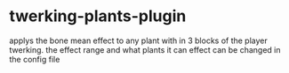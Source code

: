 ﻿# twerking-plants-plugin
applys the bone mean effect to any plant with in 3 blocks of the player twerking. 
the effect range and what plants it can effect can be changed in the config file

